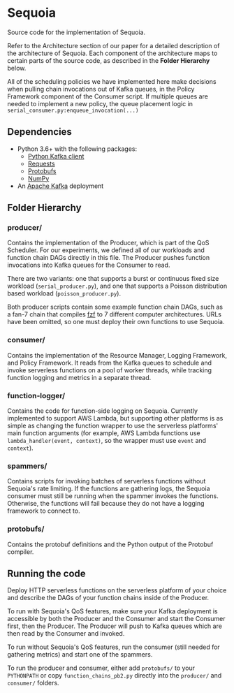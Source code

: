 # Sequoia

Source code for the implementation of Sequoia. 

Refer to the Architecture section of our paper for a detailed description of the 
architecture of Sequoia. Each component of the architecture maps to certain 
parts of the source code, as described in the **Folder 
Hierarchy** below. 

All of the scheduling policies we have implemented here make decisions when 
pulling chain invocations out of Kafka queues, in the Policy Framework component 
of the Consumer script. If multiple queues are needed to implement a new policy, 
the queue placement logic in `serial_consumer.py:enqueue_invocation(...)`

## Dependencies

* Python 3.6+ with the following packages:  
  * [Python Kafka client](https://pypi.org/project/kafka/)  
  * [Requests](https://pypi.org/project/requests/)  
  * [Protobufs](https://pypi.org/project/protobuf/)  
  * [NumPy](https://pypi.org/project/numpy/)  
* An [Apache Kafka](https://kafka.apache.org/) deployment 

## Folder Hierarchy

### producer/

Contains the implementation of the Producer, which is part of the QoS Scheduler. 
For our experiments, we defined all of our workloads and function chain DAGs 
directly in this file. The Producer pushes function invocations into Kafka 
queues for the Consumer to read.

There are two variants: one that supports a burst or continuous fixed size 
workload (`serial_producer.py`), and one that supports a Poisson distribution 
based workload (`poisson_producer.py`).

Both producer scripts contain some example function chain DAGs, such as a fan-7 chain that compiles [fzf](https://github.com/junegunn/fzf) to 7 different computer 
architectures. URLs have been omitted, so one must deploy their own functions to use Sequoia.

### consumer/

Contains the implementation of the Resource Manager, Logging Framework, and 
Policy Framework. It reads from the Kafka queues to schedule and invoke 
serverless functions on a pool of worker threads, while tracking function 
logging and metrics in a separate thread.

### function-logger/

Contains the code for function-side logging on Sequoia. Currently implemented to 
support AWS Lambda, but supporting other platforms is as simple as changing the 
function wrapper to use the serverless platforms' main function arguments (for 
example, AWS Lambda functions use `lambda_handler(event, context)`, so the 
wrapper must use `event` and `context`).

### spammers/

Contains scripts for invoking batches of serverless functions without Sequoia's 
rate limiting. If the functions are gathering logs, the Sequoia consumer must 
still be running when the spammer invokes the functions. Otherwise, the 
functions will fail because they do not have a logging framework to connect to.

### protobufs/

Contains the protobuf definitions and the Python output of the Protobuf compiler.

## Running the code

Deploy HTTP serverless functions on the serverless platform of your choice and 
describe the DAGs of your function chains inside of the Producer.

To run with Sequoia's QoS features, make sure your Kafka deployment is 
accessible by both the Producer and the Consumer and start the Consumer first, 
then the Producer. The Producer will push to Kafka queues which are then read by 
the Consumer and invoked. 

To run without Sequoia's QoS features, run the consumer (still needed for 
gathering metrics) and start one of the spammers. 

To run the producer and consumer, either add `protobufs/` to your `PYTHONPATH` 
or copy `function_chains_pb2.py` directly into the `producer/` and `consumer/` 
folders.
